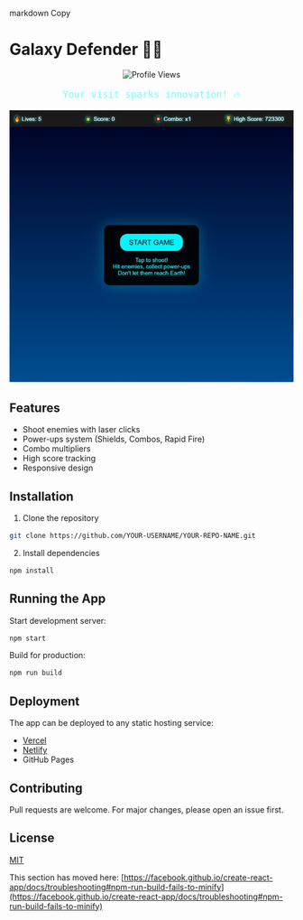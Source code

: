 markdown
Copy
# Galaxy Defender 🚀👾

<div align="center">
  <img src="https://komarev.com/ghpvc/?username=Owono2001&style=flat-square&color=7DF9FF" alt="Profile Views">
  <p style="font-family: 'Space Mono', monospace; color: #7DF9FF; font-size: 1.2em;">Your visit sparks innovation! 🔥</p>
</div>

![Game Screenshot](./public/GameGalaxy.jpeg) <!-- Add a screenshot later -->

## Features
- Shoot enemies with laser clicks
- Power-ups system (Shields, Combos, Rapid Fire)
- Combo multipliers
- High score tracking
- Responsive design

## Installation

1. Clone the repository
```bash
git clone https://github.com/YOUR-USERNAME/YOUR-REPO-NAME.git
```
2. Install dependencies
```bash
npm install
```

## Running the App

Start development server:
```bash
npm start
```

Build for production:
```bash
npm run build
```

## Deployment

The app can be deployed to any static hosting service:
- [Vercel](https://vercel.com)
- [Netlify](https://netlify.com)
- GitHub Pages

## Contributing
Pull requests are welcome. For major changes, please open an issue first.

## License
[MIT](https://choosealicense.com/licenses/mit/)

This section has moved here: [https://facebook.github.io/create-react-app/docs/troubleshooting#npm-run-build-fails-to-minify](https://facebook.github.io/create-react-app/docs/troubleshooting#npm-run-build-fails-to-minify)
